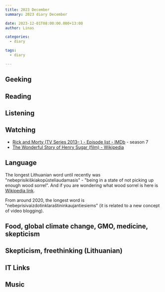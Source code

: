 ```yaml
---
title: 2023 December
summary: 2023 diary December

date: 2023-12-01T08:00:00.000+13:00
author: Linas

categories:
  - diary

tags:
  - diary

---
```


## Geeking 



## Reading


## Listening 

## Watching

* [Rick and Morty (TV Series 2013– ) - Episode list - IMDb](https://www.imdb.com/title/tt2861424/episodes/?season=7) - season 7
* [The Wonderful Story of Henry Sugar (film) - Wikipedia](https://en.wikipedia.org/wiki/The_Wonderful_Story_of_Henry_Sugar_(film))

## Language

The longest Lithuanian word until recently was "nebeprisikiškiakopūsteliaudamasis" - "being in a state of not picking up enough wood sorrel".
And if you are wondering what wood sorrel is here is [Wikipedia link](https://en.m.wikipedia.org/wiki/Oxalis_acetosella).

From around 2020, the longest word is "nebeprisivaizdotinklaraštininkaujantiesiems" (it is related to a new concept of video blogging).

## Food, global climate change, GMO, medicine, skepticism


## Skepticism, freethinking (Lithuanian)


## IT Links

## Music

